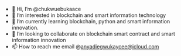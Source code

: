 - 👋 Hi, I’m @chukwuebukaace
- 👀 I’m interested in blockchain and smart information technology
- 🌱 I’m currently learning blockchain, python and smart information innovation.
- 💞️ I’m looking to collaborate on blockchain smart contract and smart information innovation
- 📫 How to reach me email @anyadiegwukaycee@icloud.com

<!---
chukwuebukaace/chukwuebukaace is a ✨ special ✨ repository because its `README.md` (this file) appears on your GitHub profile.
You can click the Preview link to take a look at your changes.
--->
